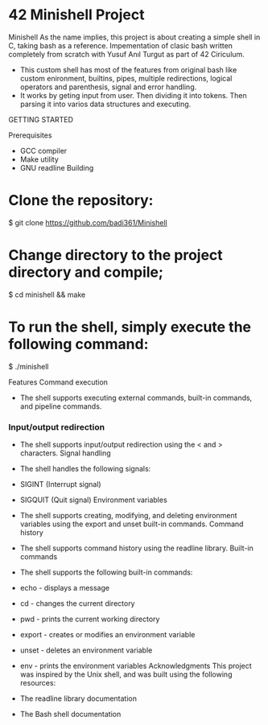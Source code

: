 # 42 Minishell Project

Minishell
As the name implies, this project is about creating a simple shell in C, taking bash as a reference. Impementation of clasic bash written completely from scratch with Yusuf Anıl Turgut as part of 42 Ciriculum.

  * This custom shell has most of the features from original bash like custom enironment, builtins, pipes, multiple redirections, logical operators and parenthesis, signal and error      handling.
  * It works by geting input from user. Then dividing it into tokens. Then parsing it into varios data structures and executing.

GETTING STARTED

Prerequisites
  * GCC compiler
  * Make utility
  * GNU readline
Building

# Clone the repository:
$ git clone https://github.com/badi361/Minishell

# Change directory to the project directory and compile;
$ cd minishell && make

# To run the shell, simply execute the following command:
$ ./minishell

Features
Command execution
  * The shell supports executing external commands, built-in commands, and pipeline commands.
### Input/output redirection
  * The shell supports input/output redirection using the < and > characters.
Signal handling
  * The shell handles the following signals:

  * SIGINT (Interrupt signal)
  * SIGQUIT (Quit signal)
Environment variables
  * The shell supports creating, modifying, and deleting environment variables using the export and unset built-in commands.
Command history
  * The shell supports command history using the readline library.
Built-in commands
  * The shell supports the following built-in commands:

  * echo - displays a message
  * cd - changes the current directory
  * pwd - prints the current working directory
  * export - creates or modifies an environment variable
  * unset - deletes an environment variable
  * env - prints the environment variables
Acknowledgments
This project was inspired by the Unix shell, and was built using the following resources:

  * The readline library documentation
  * The Bash shell documentation

